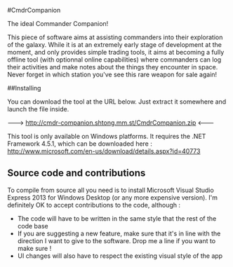 #CmdrCompanion

The ideal Commander Companion!

This piece of software aims at assisting commanders into their exploration of the galaxy. While it is at an extremely early stage of development at the moment, and only provides simple trading tools, it aims at becoming a fully offline tool (with optionnal online capabilities) where commanders can log their activities and make notes about the things they encounter in space. Never forget in which station you've see this rare weapon for sale again!

##Installing

You can download the tool at the URL below. Just extract it somewhere and launch the file inside.

---> http://cmdr-companion.shtong.mm.st/CmdrCompanion.zip <---

This tool is only available on Windows platforms. It requires the .NET Framework 4.5.1, which can be downloaded here : http://www.microsoft.com/en-us/download/details.aspx?id=40773

## Source code and contributions

To compile from source all you need is to install Microsoft Visual Studio Express 2013 for Windows Desktop (or any more expensive version). I'm definitely OK to accept contributions to the code, although :

- The code will have to be written in the same style that the rest of the code base
- If you are suggesting a new feature, make sure that it's in line with the direction I want to give to the software. Drop me a line if you want to make sure !
- UI changes will also have to respect the existing visual style of the app
